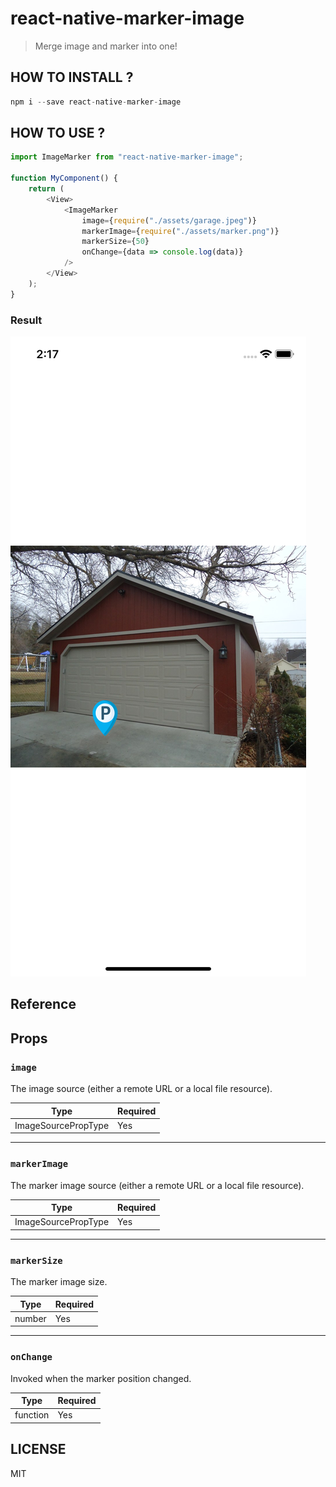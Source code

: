 # react-native-marker-image

> Merge image and marker into one!

## HOW TO INSTALL ?

```javascript
npm i --save react-native-marker-image
```

## HOW TO USE ?

```javascript
import ImageMarker from "react-native-marker-image";

function MyComponent() {
	return (
		<View>
			<ImageMarker
				image={require("./assets/garage.jpeg")}
				markerImage={require("./assets/marker.png")}
				markerSize={50}
				onChange={data => console.log(data)}
			/>
		</View>
	);
}
```

### Result

![Simulator Screen Shot](simulator-screen-shot.png)

## Reference

## Props

### `image`

The image source (either a remote URL or a local file resource).

| Type | Required |
| ---- | -------- |
| ImageSourcePropType | Yes       |

---

### `markerImage`

The marker image source (either a remote URL or a local file resource).

| Type | Required |
| ---- | -------- |
| ImageSourcePropType | Yes       |

---

### `markerSize`

The marker image size.

| Type | Required |
| ---- | -------- |
| number | Yes       |

---

### `onChange`

Invoked when the marker position changed.

| Type | Required |
| ---- | -------- |
| function | Yes       |

## LICENSE

MIT
